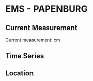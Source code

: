 # EMS - PAPENBURG

## Current Measurement

Current measurement: <Value topic="rivers/pegel-online/EMS/PAPENBURG/measurementValue"/> cm

## Time Series

<TimeSeries topic="rivers/pegel-online/EMS/PAPENBURG/measurementValue" period="week" />

## Location

<WorldMap>
  <Marker lat="53.108190811003816" lon="7.365594761853153" labelTopic="rivers/pegel-online/EMS/PAPENBURG/measurementValue" />
</WorldMap>
